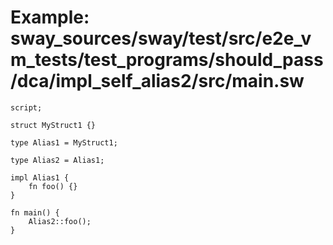 # Example: sway_sources/sway/test/src/e2e_vm_tests/test_programs/should_pass/dca/impl_self_alias2/src/main.sw

```sway
script;

struct MyStruct1 {}

type Alias1 = MyStruct1;

type Alias2 = Alias1;

impl Alias1 {
    fn foo() {}
}

fn main() {
    Alias2::foo();
}

```
